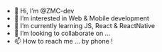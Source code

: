 - 👋 Hi, I’m @ZMC-dev
- 👀 I’m interested in Web & Mobile development
- 🌱 I’m currently learning JS, React & ReactNative
- 💞️ I’m looking to collaborate on ... 
- 📫 How to reach me ... by phone ! 

<!---
ZMC-dev/ZMC-dev is a ✨ special ✨ repository because its `README.md` (this file) appears on your GitHub profile.
You can click the Preview link to take a look at your changes.
--->
